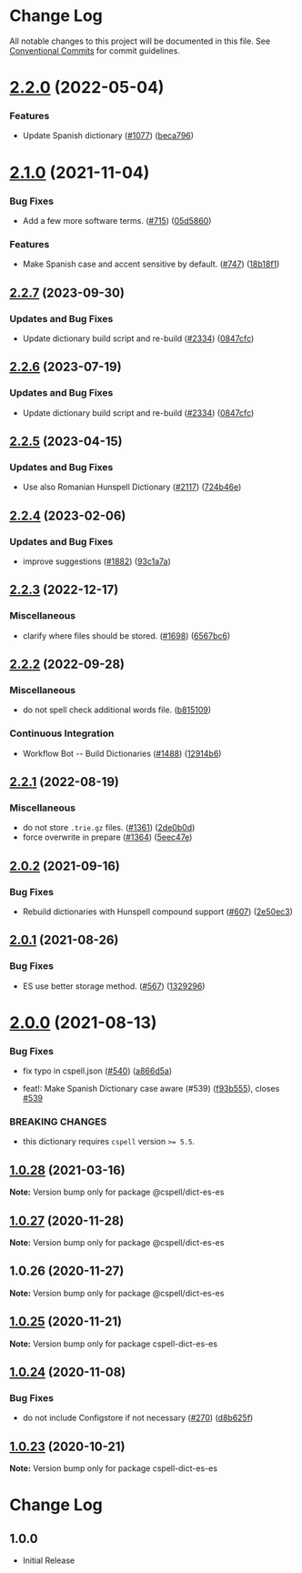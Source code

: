 # Change Log

All notable changes to this project will be documented in this file.
See [Conventional Commits](https://conventionalcommits.org) for commit guidelines.

# [2.2.0](https://github.com/streetsidesoftware/cspell-dicts/compare/@cspell/dict-es-es@2.1.0...@cspell/dict-es-es@2.2.0) (2022-05-04)


### Features

* Update Spanish dictionary ([#1077](https://github.com/streetsidesoftware/cspell-dicts/issues/1077)) ([beca796](https://github.com/streetsidesoftware/cspell-dicts/commit/beca79611b0178b7e7115b9d2256f3b4139dec89))





# [2.1.0](https://github.com/streetsidesoftware/cspell-dicts/compare/@cspell/dict-es-es@2.0.2...@cspell/dict-es-es@2.1.0) (2021-11-04)


### Bug Fixes

* Add a few more software terms. ([#715](https://github.com/streetsidesoftware/cspell-dicts/issues/715)) ([05d5860](https://github.com/streetsidesoftware/cspell-dicts/commit/05d5860bd17da573872d7e70111344f0da8dd154))


### Features

* Make Spanish case and accent sensitive by default. ([#747](https://github.com/streetsidesoftware/cspell-dicts/issues/747)) ([18b18f1](https://github.com/streetsidesoftware/cspell-dicts/commit/18b18f11832e785187bc1a7039d9c55939b2430b))





## [2.2.7](https://github.com/kevintraver/cspell-dicts/compare/@cspell/dict-es-es-v2.2.6...@cspell/dict-es-es@2.2.7) (2023-09-30)


### Updates and Bug Fixes

* Update dictionary build script and re-build ([#2334](https://github.com/kevintraver/cspell-dicts/issues/2334)) ([0847cfc](https://github.com/kevintraver/cspell-dicts/commit/0847cfc9623018940e7761e08eeba0ec7c0a320e))

## [2.2.6](https://github.com/streetsidesoftware/cspell-dicts/compare/@cspell/dict-es-es@2.2.5...@cspell/dict-es-es@2.2.6) (2023-07-19)


### Updates and Bug Fixes

* Update dictionary build script and re-build ([#2334](https://github.com/streetsidesoftware/cspell-dicts/issues/2334)) ([0847cfc](https://github.com/streetsidesoftware/cspell-dicts/commit/0847cfc9623018940e7761e08eeba0ec7c0a320e))

## [2.2.5](https://github.com/streetsidesoftware/cspell-dicts/compare/@cspell/dict-es-es@2.2.4...@cspell/dict-es-es@2.2.5) (2023-04-15)


### Updates and Bug Fixes

* Use also Romanian Hunspell Dictionary ([#2117](https://github.com/streetsidesoftware/cspell-dicts/issues/2117)) ([724b46e](https://github.com/streetsidesoftware/cspell-dicts/commit/724b46ebecd724abf854f78733fd566046919100))

## [2.2.4](https://github.com/streetsidesoftware/cspell-dicts/compare/@cspell/dict-es-es@2.2.3...@cspell/dict-es-es@2.2.4) (2023-02-06)


### Updates and Bug Fixes

* improve suggestions ([#1882](https://github.com/streetsidesoftware/cspell-dicts/issues/1882)) ([93c1a7a](https://github.com/streetsidesoftware/cspell-dicts/commit/93c1a7a342a823e5a2f66bd935160d2d1e1fe95b))

## [2.2.3](https://github.com/streetsidesoftware/cspell-dicts/compare/@cspell/dict-es-es@2.2.2...@cspell/dict-es-es@2.2.3) (2022-12-17)


### Miscellaneous

* clarify where files should be stored. ([#1698](https://github.com/streetsidesoftware/cspell-dicts/issues/1698)) ([6567bc6](https://github.com/streetsidesoftware/cspell-dicts/commit/6567bc62130404cb32945bdcc3bf07316c839396))

## [2.2.2](https://github.com/streetsidesoftware/cspell-dicts/compare/@cspell/dict-es-es@2.2.1...@cspell/dict-es-es@2.2.2) (2022-09-28)


### Miscellaneous

* do not spell check additional words file. ([b815109](https://github.com/streetsidesoftware/cspell-dicts/commit/b81510954ecc05b652a2e190f3c9b6c361881510))


### Continuous Integration

* Workflow Bot -- Build Dictionaries ([#1488](https://github.com/streetsidesoftware/cspell-dicts/issues/1488)) ([12914b6](https://github.com/streetsidesoftware/cspell-dicts/commit/12914b6998aaeff100b4f7a30923d2228cdaffd4))

## [2.2.1](https://github.com/streetsidesoftware/cspell-dicts/compare/@cspell/dict-es-es@2.2.0...@cspell/dict-es-es@2.2.1) (2022-08-19)


### Miscellaneous

* do not store `.trie.gz` files. ([#1361](https://github.com/streetsidesoftware/cspell-dicts/issues/1361)) ([2de0b0d](https://github.com/streetsidesoftware/cspell-dicts/commit/2de0b0df4b8addfd69e2e6899c05f8b502799b7c))
* force overwrite in prepare ([#1364](https://github.com/streetsidesoftware/cspell-dicts/issues/1364)) ([5eec47e](https://github.com/streetsidesoftware/cspell-dicts/commit/5eec47e223f1dd6370fcbc3c1b6b0361c92bbddf))

## [2.0.2](https://github.com/streetsidesoftware/cspell-dicts/compare/@cspell/dict-es-es@2.0.1...@cspell/dict-es-es@2.0.2) (2021-09-16)


### Bug Fixes

* Rebuild dictionaries with Hunspell compound support ([#607](https://github.com/streetsidesoftware/cspell-dicts/issues/607)) ([2e50ec3](https://github.com/streetsidesoftware/cspell-dicts/commit/2e50ec30dae89bef42c673265e9854b61598f786))





## [2.0.1](https://github.com/streetsidesoftware/cspell-dicts/compare/@cspell/dict-es-es@2.0.0...@cspell/dict-es-es@2.0.1) (2021-08-26)


### Bug Fixes

* ES use better storage method. ([#567](https://github.com/streetsidesoftware/cspell-dicts/issues/567)) ([1329296](https://github.com/streetsidesoftware/cspell-dicts/commit/13292960651f73ddb202d6549e8eb10523101520))





# [2.0.0](https://github.com/streetsidesoftware/cspell-dicts/compare/@cspell/dict-es-es@1.0.28...@cspell/dict-es-es@2.0.0) (2021-08-13)

### Bug Fixes

- fix typo in cspell.json ([#540](https://github.com/streetsidesoftware/cspell-dicts/issues/540)) ([a866d5a](https://github.com/streetsidesoftware/cspell-dicts/commit/a866d5a8294f69ef9a991f794a343e28ee60bcaa))

- feat!: Make Spanish Dictionary case aware (#539) ([f93b555](https://github.com/streetsidesoftware/cspell-dicts/commit/f93b555024fe10d9bf1ddea305313f647bada0b6)), closes [#539](https://github.com/streetsidesoftware/cspell-dicts/issues/539)

### BREAKING CHANGES

- this dictionary requires `cspell` version `>= 5.5`.

## [1.0.28](https://github.com/streetsidesoftware/cspell-dicts/compare/@cspell/dict-es-es@1.0.27...@cspell/dict-es-es@1.0.28) (2021-03-16)

**Note:** Version bump only for package @cspell/dict-es-es

## [1.0.27](https://github.com/streetsidesoftware/cspell-dicts/compare/@cspell/dict-es-es@1.0.26...@cspell/dict-es-es@1.0.27) (2020-11-28)

**Note:** Version bump only for package @cspell/dict-es-es

## 1.0.26 (2020-11-27)

**Note:** Version bump only for package @cspell/dict-es-es

## [1.0.25](https://github.com/streetsidesoftware/cspell-dicts/compare/cspell-dict-es-es@1.0.24...cspell-dict-es-es@1.0.25) (2020-11-21)

**Note:** Version bump only for package cspell-dict-es-es

## [1.0.24](https://github.com/streetsidesoftware/cspell-dicts/compare/cspell-dict-es-es@1.0.23...cspell-dict-es-es@1.0.24) (2020-11-08)

### Bug Fixes

- do not include Configstore if not necessary ([#270](https://github.com/streetsidesoftware/cspell-dicts/issues/270)) ([d8b625f](https://github.com/streetsidesoftware/cspell-dicts/commit/d8b625f2f42d5cc6c4a9390216ac1e5037886e44))

## [1.0.23](https://github.com/streetsidesoftware/cspell-dicts/compare/cspell-dict-es-es@1.0.22...cspell-dict-es-es@1.0.23) (2020-10-21)

**Note:** Version bump only for package cspell-dict-es-es

# Change Log

## 1.0.0

- Initial Release
